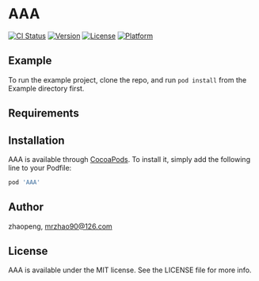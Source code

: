 # AAA

[![CI Status](https://img.shields.io/travis/zhaopeng/AAA.svg?style=flat)](https://travis-ci.org/zhaopeng/AAA)
[![Version](https://img.shields.io/cocoapods/v/AAA.svg?style=flat)](https://cocoapods.org/pods/AAA)
[![License](https://img.shields.io/cocoapods/l/AAA.svg?style=flat)](https://cocoapods.org/pods/AAA)
[![Platform](https://img.shields.io/cocoapods/p/AAA.svg?style=flat)](https://cocoapods.org/pods/AAA)

## Example

To run the example project, clone the repo, and run `pod install` from the Example directory first.

## Requirements

## Installation

AAA is available through [CocoaPods](https://cocoapods.org). To install
it, simply add the following line to your Podfile:

```ruby
pod 'AAA'
```

## Author

zhaopeng, mrzhao90@126.com

## License

AAA is available under the MIT license. See the LICENSE file for more info.
